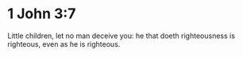 # 1 John 3:7

Little children, let no man deceive you: he that doeth righteousness is righteous, even as he is righteous.